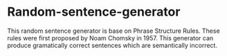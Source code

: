 # Random-sentence-generator
This random sentence generator is base on Phrase Structure Rules.
These rules were first proposed by Noam Chomsky in 1957.
This generator can produce gramatically correct sentences which are semantically incorrect.
